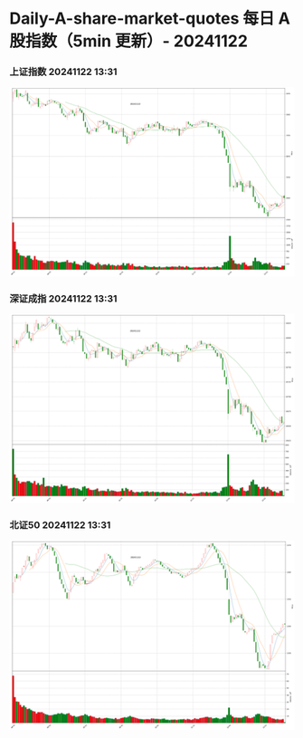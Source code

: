 
# Daily-A-share-market-quotes 每日 A 股指数（5min 更新）- 20241122

### 上证指数 20241122 13:31
![](./fig/2024/11/20241122-sh000001.png)

### 深证成指 20241122 13:31
![](./fig/2024/11/20241122-sz399001.png)

### 北证50 20241122 13:31
![](./fig/2024/11/20241122-bj899050.png)
